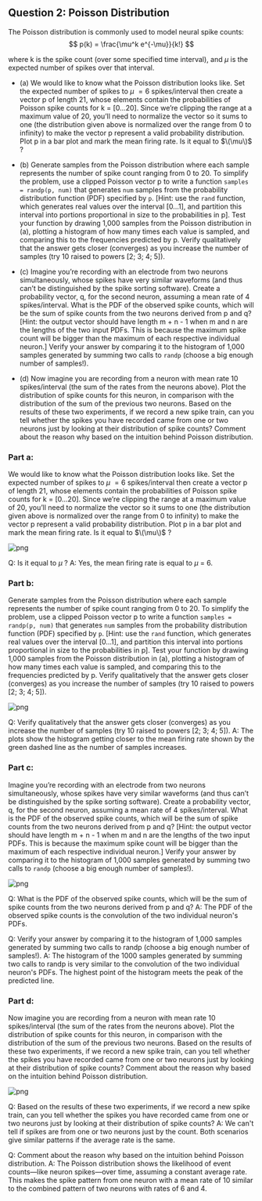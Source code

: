 ## Question 2: Poisson Distribution

The Poisson distribution is commonly used to model neural spike counts:
$$ p(k) = \frac{\mu^k e^{-\mu}}{k!} $$

where k is the spike count (over some specified time interval), and $\mu$ is the expected number of spikes over that interval.

  - (a) We would like to know what the Poisson distribution looks like. Set the expected number of spikes to $\mu\ = 6$ spikes/interval then create a vector p of length 21, whose elements contain the probabilities of Poisson spike counts for k = [0...20]. Since we’re clipping the range at a maximum value of 20, you’ll need to normalize the vector so it sums to one (the distribution given above is normalized over the range from 0 to infinity) to make the vector p represent a valid probability distribution. Plot p in a bar plot and mark the mean firing rate. Is it equal to $\(\mu\)$ ?

  - (b) Generate samples from the Poisson distribution where each sample represents the number of spike count ranging from 0 to 20. To simplify the problem, use a clipped Poisson vector p to write a function ```samples = randp(p, num)``` that generates ```num``` samples from the probability distribution function (PDF) specified by ```p```. [Hint: use the ```rand``` function, which generates real values over the interval [0...1], and partition this interval into portions proportional in size to the probabilities in p]. Test your function by drawing 1,000 samples from the Poisson distribution in (a), plotting a histogram of how many times each value is sampled, and comparing this to the frequencies predicted by p. Verify qualitatively that the answer gets closer (converges) as you increase the number of samples (try 10 raised to powers [2; 3; 4; 5]).

  - (c) Imagine you’re recording with an electrode from two neurons simultaneously, whose spikes have very similar waveforms (and thus can’t be distinguished by the spike sorting software). Create a probability vector, q, for the second neuron, assuming a mean rate of 4 spikes/interval. What is the PDF of the observed spike counts, which will be the sum of spike counts from the two neurons derived from p and q? [Hint: the output vector should have length m + n - 1 when m and n are the lengths of the two input PDFs. This is because the maximum spike count will be bigger than the maximum of each respective individual neuron.] Verify your answer by comparing it to the histogram of 1,000 samples generated by summing two calls to ```randp``` (choose a big enough number of samples!).

  - (d) Now imagine you are recording from a neuron with mean rate 10 spikes/interval (the sum of the rates from the neurons above). Plot the distribution of spike counts for this neuron, in comparison with the distribution of the sum of the previous two neurons. Based on the results of these two experiments, if we record a new spike train, can you tell whether the spikes you have recorded came from one or two neurons just by looking at their distribution of spike counts? Comment about the reason why based on the intuition behind Poisson distribution.


### Part a:

We would like to know what the Poisson distribution looks like. Set the expected number of spikes to $\mu\ = 6$ spikes/interval then create a vector p of length 21, whose elements contain the probabilities of Poisson spike counts for k = [0...20]. Since we’re clipping the range at a maximum value of 20, you’ll need to normalize the vector so it sums to one (the distribution given above is normalized over the range from 0 to infinity) to make the vector p represent a valid probability distribution. Plot p in a bar plot and mark the mean firing rate. Is it equal to $\(\mu\)$ ?


    
![png](Question%202%20Poisson%20neurons_files/Question%202%20Poisson%20neurons_3_0.png)
    


Q: Is it equal to $\mu$ ?
A: Yes, the mean firing rate is equal to $\mu$ = 6.

### Part b:

Generate samples from the Poisson distribution where each sample represents the number of spike count ranging from 0 to 20. To simplify the problem, use a clipped Poisson vector p to write a function ```samples = randp(p, num)``` that generates ```num``` samples from the probability distribution function (PDF) specified by ```p```. [Hint: use the ```rand``` function, which generates real values over the interval [0...1], and partition this interval into portions proportional in size to the probabilities in p]. Test your function by drawing 1,000 samples from the Poisson distribution in (a), plotting a histogram of how many times each value is sampled, and comparing this to the frequencies predicted by p. Verify qualitatively that the answer gets closer (converges) as you increase the number of samples (try 10 raised to powers [2; 3; 4; 5]).


    
![png](Question%202%20Poisson%20neurons_files/Question%202%20Poisson%20neurons_6_0.png)
    


Q: Verify qualitatively that the answer gets closer (converges) as you increase the number of samples (try 10 raised to powers [2; 3; 4; 5]).
A: The plots show the histogram getting closer to the mean firing rate shown by the green dashed line as the number of samples increases.

### Part c:

Imagine you’re recording with an electrode from two neurons simultaneously, whose spikes have very similar waveforms (and thus can’t be distinguished by the spike sorting software). Create a probability vector, q, for the second neuron, assuming a mean rate of 4 spikes/interval. What is the PDF of the observed spike counts, which will be the sum of spike counts from the two neurons derived from p and q? [Hint: the output vector should have length m + n - 1 when m and n are the lengths of the two input PDFs. This is because the maximum spike count will be bigger than the maximum of each respective individual neuron.] Verify your answer by comparing it to the histogram of 1,000 samples generated by summing two calls to ```randp``` (choose a big enough number of samples!).


    
![png](Question%202%20Poisson%20neurons_files/Question%202%20Poisson%20neurons_9_0.png)
    


Q: What is the PDF of the observed spike counts, which will be the sum of spike counts from the two neurons derived from p and q?
A: The PDF of the observed spike counts is the convolution of the two individual neuron's PDFs.

Q: Verify your answer by comparing it to the histogram of 1,000 samples generated by summing two calls to randp (choose a big enough number of samples!).
A: The histogram of the 1000 samples generated by summing two calls to randp is very similar to the convolution of the two individual neuron's PDFs. The highest point of the histogram meets the peak of the predicted line.

### Part d:

Now imagine you are recording from a neuron with mean rate 10 spikes/interval (the sum of the rates from the neurons above). Plot the distribution of spike counts for this neuron, in comparison with the distribution of the sum of the previous two neurons. Based on the results of these two experiments, if we record a new spike train, can you tell whether the spikes you have recorded came from one or two neurons just by looking at their distribution of spike counts? Comment about the reason why based on the intuition behind Poisson distribution.


    
![png](Question%202%20Poisson%20neurons_files/Question%202%20Poisson%20neurons_13_0.png)
    


Q: Based on the results of these two experiments, if we record a new spike train, can you tell whether the spikes you have recorded came from one or two neurons just by looking at their distribution of spike counts?
A: We can't tell if spikes are from one or two neurons just by the count. Both scenarios give similar patterns if the average rate is the same.

Q: Comment about the reason why based on the intuition behind Poisson distribution.
A: The Poisson distribution shows the likelihood of event counts—like neuron spikes—over time, assuming a constant average rate. This makes the spike pattern from one neuron with a mean rate of 10 similar to the combined pattern of two neurons with rates of 6 and 4.
